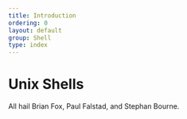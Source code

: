 ```yaml
---
title: Introduction
ordering: 0
layout: default
group: Shell
type: index
---
```


Unix Shells
===========

All hail Brian Fox, Paul Falstad, and Stephan Bourne.

